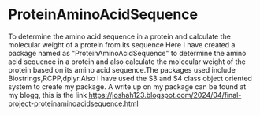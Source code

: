 # ProteinAminoAcidSequence
To determine the amino acid sequence in a protein and calculate the molecular weight of a protein from its sequence
Here I have created a package named as "ProteinAminoAcidSequence" to determine the amino acid sequence in a protein and also calculate the molecular weight of the protein based on its amino acid sequence.The packages used include Biostrings,RCPP,dplyr.Also I have used the S3 and S4 class object oriented system  to create my package.
A write up on my package can be found at my blogg, this is the link https://joshah123.blogspot.com/2024/04/final-project-proteinaminoacidsequence.html

